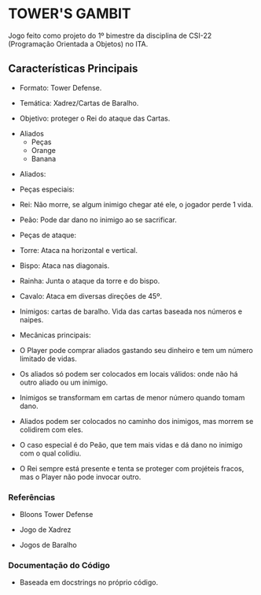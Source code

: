 # TOWER'S GAMBIT

Jogo feito como projeto do 1º bimestre da disciplina de CSI-22 (Programação Orientada a Objetos) no ITA.

## Características Principais

- Formato: Tower Defense.
 
- Temática: Xadrez/Cartas de Baralho.

- Objetivo: proteger o Rei do ataque das Cartas.

* Aliados
  * Peças
  * Orange
  * Banana

- Aliados: 
 - Peças especiais: 
  - Rei: Não morre, se algum inimigo chegar até ele, o jogador perde 1 vida.
  - Peão: Pode dar dano no inimigo ao se sacrificar.
    
  - Peças de ataque:
   - Torre: Ataca na horizontal e vertical.
   - Bispo: Ataca nas diagonais.
   - Rainha: Junta o ataque da torre e do bispo.
   - Cavalo: Ataca em diversas direções de 45º.
 
- Inimigos: cartas de baralho. Vida das cartas baseada nos números e naipes.
 
- Mecânicas principais: 
 - O Player pode comprar aliados gastando seu dinheiro e tem um número limitado de vidas. 

 - Os aliados só podem ser colocados em locais válidos: onde não há outro aliado ou um inimigo.

 - Inimigos se transformam em cartas de menor número quando tomam dano.

 - Aliados podem ser colocados no caminho dos inimigos, mas morrem se colidirem com eles. 

 - O caso especial é do Peão, que tem mais vidas e dá dano no inimigo com o qual colidiu.

 - O Rei sempre está presente e tenta se proteger com projéteis fracos, mas o Player não pode invocar outro.

### Referências

- Bloons Tower Defense

- Jogo de Xadrez

- Jogos de Baralho

### Documentação do Código

- Baseada em docstrings no próprio código.

### 
